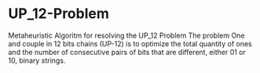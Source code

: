 # UP_12-Problem
Metaheuristic Algoritm  for resolving the UP_12 Problem
The problem One and couple in 12 bits chains (UP-12) is to optimize the total quantity of ones and the number of consecutive pairs of bits that are different, either 01 or 10, binary strings.
